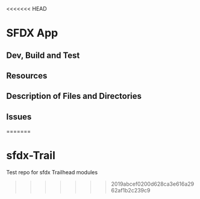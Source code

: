 <<<<<<< HEAD
# SFDX  App

## Dev, Build and Test


## Resources


## Description of Files and Directories


## Issues


=======
# sfdx-Trail
Test repo for sfdx Trailhead modules
>>>>>>> 2019abcef0200d628ca3e616a2962af1b2c239c9
